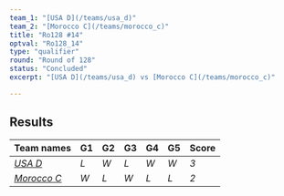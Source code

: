 ```yaml
---
team_1: "[USA D](/teams/usa_d)"
team_2: "[Morocco C](/teams/morocco_c)"
title: "Ro128 #14"
optval: "Ro128_14"
type: "qualifier"
round: "Round of 128"
status: "Concluded"
excerpt: "[USA D](/teams/usa_d) vs [Morocco C](/teams/morocco_c)"

---
```

## Results

| Team names | G1 | G2 | G3 | G4 | G5 | Score |
| -- | -- | -- | -- | -- | -- | -- |
| *[USA D](/teams/usa_d)* | *L* | *W* | *L* | *W* | *W* | *3* |
| *[Morocco C](/teams/morocco_c)* | *W* | *L* | *W* | *L* | *L* | *2* |
